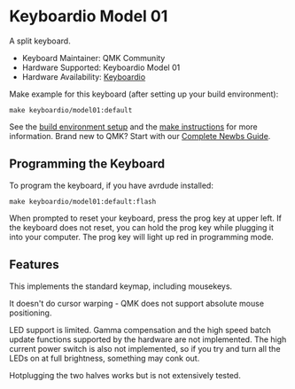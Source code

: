 # Keyboardio Model 01

A split keyboard.

* Keyboard Maintainer: QMK Community
* Hardware Supported: Keyboardio Model 01
* Hardware Availability: [Keyboardio](https://shop.keyboard.io)

Make example for this keyboard (after setting up your build environment):

    make keyboardio/model01:default

See the [build environment setup](https://docs.qmk.fm/#/getting_started_build_tools) and the [make instructions](https://docs.qmk.fm/#/getting_started_make_guide) for more information.
Brand new to QMK? Start with our [Complete Newbs Guide](https://docs.qmk.fm/#/newbs).

## Programming the Keyboard

To program the keyboard, if you have avrdude installed:

    make keyboardio/model01:default:flash

When prompted to reset your keyboard, press the prog key at upper left. If the
keyboard does not reset, you can hold the prog key while plugging it into your
computer. The prog key will light up red in programming mode.

## Features

This implements the standard keymap, including mousekeys.

It doesn't do cursor warping - QMK does not support absolute mouse positioning.

LED support is limited. Gamma compensation and the high speed batch update
functions supported by the hardware are not implemented. The high current power
switch is also not implemented, so if you try and turn all the LEDs on at full
brightness, something may conk out.

Hotplugging the two halves works but is not extensively tested.
